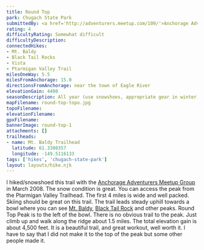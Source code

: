 ```yaml
---
title: Round Top
park: Chugach State Park
submittedBy: <a href='http://adventurers.meetup.com/109/'>Anchorage Adventurer's Meetup Group</a>
rating: 4
difficultyRating: Somewhat difficult
difficultyDescription: 
connectedHikes:
- Mt. Baldy
- Black Tail Rocks
- Vista
- Ptarmigan Valley Trail
milesOneWay: 5.5
milesFromAnchorage: 15.0
directionsFromAnchorage: near the town of Eagle River
elevationGain: 4400
seasonDescription: All year (use snowshoes, appropriate gear in winter)
mapFilename: round-top-topo.jpg
topoFilename: 
elevationFilename: 
gpxFilename: 
bannerImage: round-top-1
attachments: []
trailheads:
- name: Mt. Baldy Trailhead
  latitude: 61.3380357
  longitude: -149.5116133
tags: ['hikes', 'chugach-state-park']
layout: layouts/hike.njk
---
```

I hiked/snowshoed this trail with the [Anchorage Adventurers Meetup Group](http://www.meetup.com/AnchorageAdventurers/) in March 2008. The snow condition is great. You can access the peak from the Ptarmigan Valley Trailhead. The first 4 miles is wide and well packed. Skiing should be great on this trail. The trail leads steady uphill towards a bowl where you can see [Mt. Baldy](/hikes/mt-baldy/), [Black Tail Rock](/hikes/black-tail-rocks/) and other peaks. Round Top Peak is to the left of the bowl. There is no obvious trail to the peak. Just climb up and walk along the ridge about 1.5 miles. The total elevation gain is about 4,500 feet. It is a beautiful trail, and great workout, well worth it. I have to say that I did not make it to the top of the peak but some other people made it.